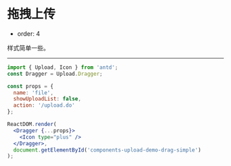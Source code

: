 # 拖拽上传

- order: 4

样式简单一些。

---

````jsx
import { Upload, Icon } from 'antd';
const Dragger = Upload.Dragger;

const props = {
  name: 'file',
  showUploadList: false,
  action: '/upload.do'
};

ReactDOM.render(
  <Dragger {...props}>
    <Icon type="plus" />
  </Dragger>,
  document.getElementById('components-upload-demo-drag-simple')
);
````

<style>
#components-upload-demo-drag-simple {
  width: 246px;
}
</style>
